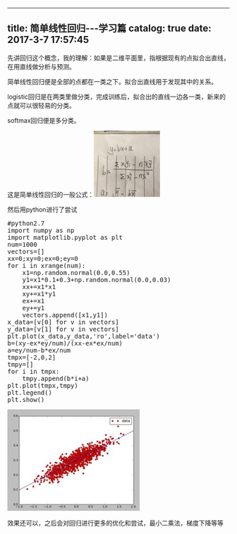
---
title: 简单线性回归---学习篇
catalog: true
date: 2017-3-7 17:57:45
---

先讲回归这个概念，我的理解：如果是二维平面里，指根据现有的点拟合出直线，在用直线做分析与预测。

简单线性回归便是全部的点都在一类之下。拟合出直线用于发现其中的关系。<!--more-->

logistic回归是在两类里做分类，完成训练后，拟合出的直线一边各一类，新来的点就可以很轻易的分类。

softmax回归便是多分类。

这是简单线性回归的一般公式：<a href="/img/uploads/2017/03/IMG_3031.jpg"><img class="alignnone wp-image-47 size-thumbnail" src="/img/uploads/2017/03/IMG_3031-150x150.jpg" alt="" width="150" height="150" /></a>

然后用python进行了尝试
<pre>#python2.7
import numpy as np
import matplotlib.pyplot as plt
num=1000
vectors=[]
xx=0;xy=0;ex=0;ey=0
for i in xrange(num):
    x1=np.random.normal(0.0,0.55)
    y1=x1*0.1+0.3+np.random.normal(0.0,0.03)
    xx+=x1*x1
    xy+=x1*y1
    ex+=x1
    ey+=y1
    vectors.append([x1,y1])
x_data=[v[0] for v in vectors]
y_data=[v[1] for v in vectors]
plt.plot(x_data,y_data,'ro',label='data')
b=(xy-ex*ey/num)/(xx-ex*ex/num)
a=ey/num-b*ex/num
tmpx=[-2,0,2]
tmpy=[]
for i in tmpx:
    tmpy.append(b*i+a)
plt.plot(tmpx,tmpy)
plt.legend()
plt.show()
</pre>
<img class="alignnone size-medium wp-image-49" src="/img/uploads/2017/03/QQ截图20170307175022-300x230.jpg" alt="" width="300" height="230" />

效果还可以，之后会对回归进行更多的优化和尝试，最小二乘法，梯度下降等等
